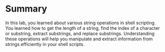 # Summary

In this lab, you learned about various string operations in shell scripting. You learned how to get the length of a string, find the index of a character or substring, extract substrings, and replace substrings. Understanding these operations will help you manipulate and extract information from strings efficiently in your shell scripts.
